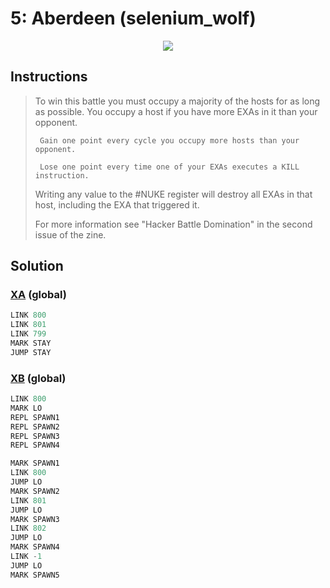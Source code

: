 # 5: Aberdeen (selenium_wolf)

<div align="center"><img src="EXAPUNKS - Aberdeen (2023-12-01-13-43-05).gif" /></div>

## Instructions
> To win this battle you must occupy a majority of the hosts for as long as possible. You occupy a host if you have more EXAs in it than your opponent.
> 
>      Gain one point every cycle you occupy more hosts than your opponent.
> 
>      Lose one point every time one of your EXAs executes a KILL instruction.
> 
> Writing any value to the #NUKE register will destroy all EXAs in that host, including the EXA that triggered it.
> 
> For more information see "Hacker Battle Domination" in the second issue of the zine.

## Solution

### [XA](XA.exa) (global)
```asm
LINK 800
LINK 801
LINK 799
MARK STAY
JUMP STAY
```

### [XB](XB.exa) (global)
```asm
LINK 800
MARK LO
REPL SPAWN1
REPL SPAWN2
REPL SPAWN3
REPL SPAWN4

MARK SPAWN1
LINK 800
JUMP LO
MARK SPAWN2
LINK 801
JUMP LO
MARK SPAWN3
LINK 802
JUMP LO
MARK SPAWN4
LINK -1
JUMP LO
MARK SPAWN5

```

